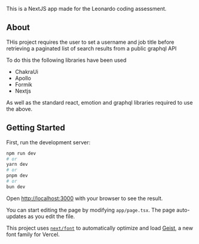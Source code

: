 This is a NextJS app made for the Leonardo coding assessment.

## About

THis project requires the user to set a username and job title before retrieving a paginated list of search results from a public graphql API

To do this the following libraries have been used

- ChakraUi
- Apollo
- Formik
- Nextjs

As well as the standard react, emotion and graphql libraries required to use the above.

## Getting Started

First, run the development server:

```bash
npm run dev
# or
yarn dev
# or
pnpm dev
# or
bun dev
```

Open [http://localhost:3000](http://localhost:3000) with your browser to see the result.

You can start editing the page by modifying `app/page.tsx`. The page auto-updates as you edit the file.

This project uses [`next/font`](https://nextjs.org/docs/app/building-your-application/optimizing/fonts) to automatically optimize and load [Geist](https://vercel.com/font), a new font family for Vercel.
